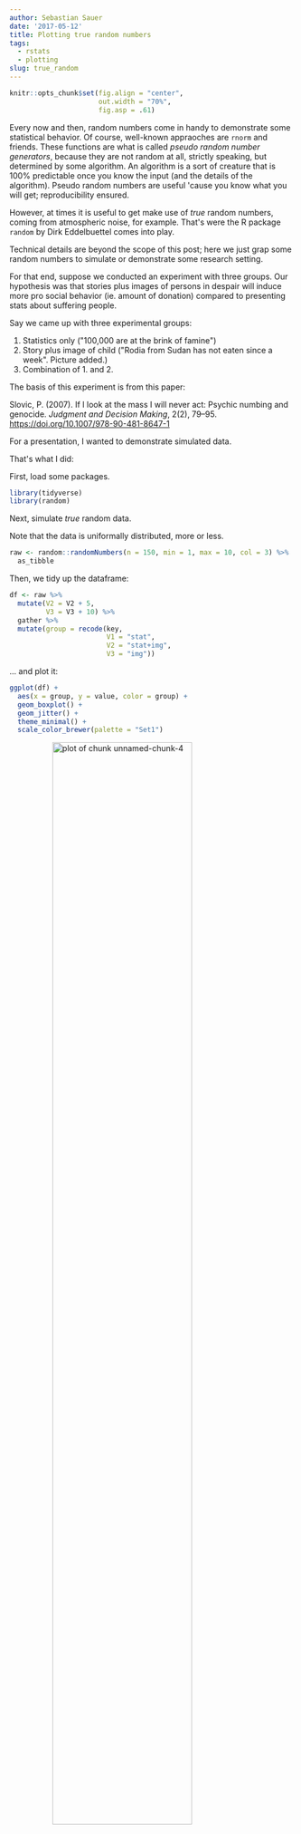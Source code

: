 ```yaml
---
author: Sebastian Sauer
date: '2017-05-12'
title: Plotting true random numbers
tags:
  - rstats
  - plotting
slug: true_random
---
```



```r
knitr::opts_chunk$set(fig.align = "center",
                      out.width = "70%",
                      fig.asp = .61)
```


Every now and then, random numbers come in handy to demonstrate some statistical behavior. Of course, well-known appraoches are `rnorm` and friends. These functions are what is called *pseudo random number generators*, because they are not random at all, strictly speaking, but determined by some algorithm. An algorithm is a sort of creature that is 100% predictable once you know the input (and the details of the algorithm). Pseudo random numbers are useful 'cause you know what you will get; reproducibility ensured.

However, at times it is useful to get make use of *true* random numbers, coming from atmospheric noise, for example. That's were the R package `random` by Dirk Eddelbuettel comes into play.

Technical details are beyond the scope of this post; here we just grap some random numbers to simulate or demonstrate some research setting.

For that end, suppose we conducted an experiment with three groups. Our hypothesis was that stories plus images of persons in despair will induce more pro social behavior (ie. amount of donation) compared to presenting stats about suffering people.

Say we came up with three experimental groups:

1. Statistics only ("100,000 are at the brink of famine")
2. Story plus image of child ("Rodia from Sudan has not eaten since a week". Picture added.)
3. Combination of 1. and 2.

The basis of this experiment is from this paper:

Slovic, P. (2007). If I look at the mass I will never act: Psychic numbing and genocide. *Judgment and Decision Making*, 2(2), 79–95. https://doi.org/10.1007/978-90-481-8647-1


For a presentation, I wanted to demonstrate simulated data.

That's what I did:

First, load some packages.


```r
library(tidyverse)
library(random)
```

Next, simulate *true* random data.

Note that the data is uniformally distributed, more or less.


```r
raw <- random::randomNumbers(n = 150, min = 1, max = 10, col = 3) %>% 
  as_tibble
```


Then, we tidy up the dataframe:


```r
df <- raw %>% 
  mutate(V2 = V2 + 5,
         V3 = V3 + 10) %>% 
  gather %>% 
  mutate(group = recode(key, 
                        V1 = "stat", 
                        V2 = "stat+img",
                        V3 = "img"))
```

... and plot it:


```r
ggplot(df) +
  aes(x = group, y = value, color = group) +
  geom_boxplot() +
  geom_jitter() +
  theme_minimal() +
  scale_color_brewer(palette = "Set1")
```

<img src="https://sebastiansauer.github.io/images/2017-05-12/figure/unnamed-chunk-4-1.png" title="plot of chunk unnamed-chunk-4" alt="plot of chunk unnamed-chunk-4" width="70%" style="display: block; margin: auto;" />


In order sort the groups to our desire, we can make use of `factors`.



```r
df$group <- factor(df$group, levels = c("stat", "stat+img", "img"))
```

And plot again, now with groups sorted:


```r
ggplot(df) +
  aes(x = group, y = value, color = group) +
  geom_boxplot() +
  geom_jitter() +
  theme_minimal() +
  scale_color_brewer(palette = "Set1")
```

<img src="https://sebastiansauer.github.io/images/2017-05-12/figure/unnamed-chunk-6-1.png" title="plot of chunk unnamed-chunk-6" alt="plot of chunk unnamed-chunk-6" width="70%" style="display: block; margin: auto;" />

